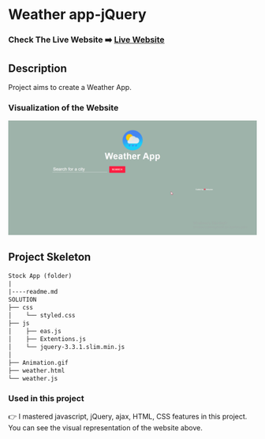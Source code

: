 # Weather app-jQuery

### Check The Live Website ➡️ [Live Website](https://weatherapp-eke.pages.dev/)

## Description

Project aims to create a Weather App.

### Visualization of the Website

![image](https://github.com/Sekunev/Weather_App_JQUER/blob/main/AnimationProject.gif)

## Project Skeleton

```
Stock App (folder)
|
|----readme.md
SOLUTION
├── css
│    └── styled.css
├── js
│    ├── eas.js
│    ├── Extentions.js
│    └── jquery-3.3.1.slim.min.js
│
├── Animation.gif
├── weather.html
└── weather.js
```

### Used in this project

👉 I mastered javascript, jQuery, ajax, HTML, CSS features in this project. You can see the visual representation of the website above.
